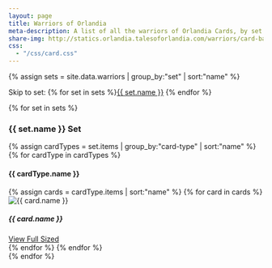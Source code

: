 ```yaml
---
layout: page
title: Warriors of Orlandia
meta-description: A list of all the warriors of Orlandia Cards, by set
share-img: http://statics.orlandia.talesoforlandia.com/warriors/card-back.png
css:
  - "/css/card.css"
---
```


{% assign sets = site.data.warriors | group_by:"set" | sort:"name" %}
<div class="top-links">
Skip to set: {% for set in sets  %}<span class="top-link"><a href="#{{ set.name }}">{{ set.name }}</a></span> {% endfor %}
</div>

{% for set in sets  %}
<div class="row">
  <div class="col-md-12">
    <a name="{{ set.name }}"></a>
    <h3>{{ set.name }} Set</h3>
  </div>
  <div class="col-md-12">
    {% assign cardTypes = set.items | group_by:"card-type" | sort:"name" %}
    {% for cardType in cardTypes %}
      <div class="col-md-12">
        <a name="{{ set.name }}-{{ cardType.name }}"></a>
        <h4>{{ cardType.name }}</h4>
      </div>
      {% assign cards = cardType.items | sort:"name" %}
      {% for card in cards %}
      <div class="col-md-3 col-sm-12">
        <div class="card">
          <img class="card-img-top" src="http://statics.orlandia.talesoforlandia.com/warriors/cards/{{ set.name }}/{{ cardType.name | downcase}}/{{ card.url }}-thumb.png" alt="{{ card.name }}">
          <div class="card-block">
            <h5 class="card-title">{{ card.name }}</h5>
            <a href="http://statics.orlandia.talesoforlandia.com/warriors/cards/{{ set.name }}/{{ cardType.name | downcase}}/{{ card.url }}.png" class="btn btn-primary card-link" target="_blank">View Full Sized</a>
          </div>
        </div>
      </div>
      {% endfor %}
    {% endfor %}
  </div>
</div>
{% endfor %}